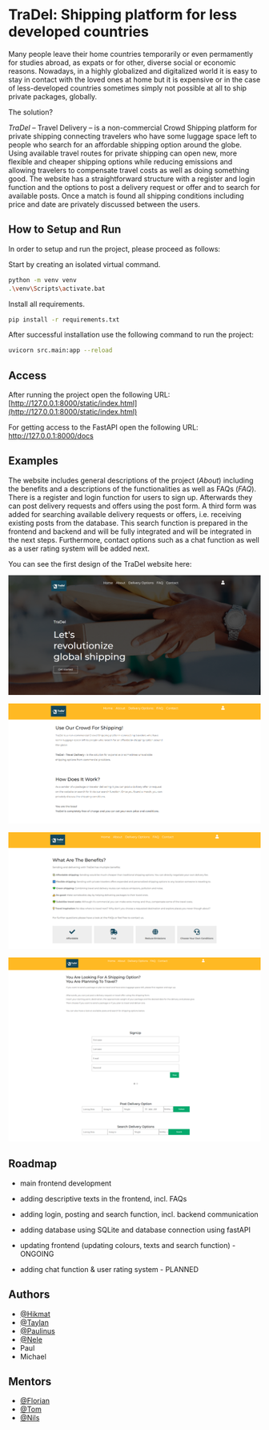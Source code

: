 
# TraDel: Shipping platform for less developed countries
Many people leave their home countries temporarily or even permamently for studies abroad, as expats or for other, diverse social or economic reasons. Nowadays, in a highly globalized and digitalized world it is easy to stay in contact with the loved ones at home but it is expensive or in the case of less-developed countries sometimes simply not possible at all to ship private packages, globally. 


The solution? 

*TraDel* – Travel Delivery – is a non-commercial Crowd Shipping platform for private shipping connecting travelers who have some luggage space left to people who search for an affordable shipping option around the globe. Using available travel routes for private shipping can open new, more flexible and cheaper shipping options while reducing emissions and allowing travelers to compensate travel costs as well as doing something good. The website has a straightforward structure with a register and login function and the options to post a delivery request or offer and to search for available posts. Once a match is found all shipping conditions including price and date are privately discussed between the users.


## How to Setup and Run

In order to setup and run the project, please proceed as follows:

Start by creating an isolated virtual command.

```bash
python -m venv venv
.\venv\Scripts\activate.bat
```
Install all requirements.

```bash
pip install -r requirements.txt
```

After successful installation use the following command to run the project:

```bash
uvicorn src.main:app --reload
```

## Access

After running the project open the following URL: [http://127.0.0.1:8000/static/index.html](http://127.0.0.1:8000/static/index.html)

For getting access to the FastAPI open the following URL: http://127.0.0.1:8000/docs


## Examples

The website includes general descriptions of the project (*About*) including the benefits and a descriptions of the functionalities as well as FAQs (*FAQ*). 
There is a register and login function for users to sign up. Afterwards they can post delivery requests and offers using the post form. A third form was added for searching available delivery requests or offers, i.e. receiving existing posts from the database. This search function is prepared in the frontend and backend and will be fully integrated and will be integrated in the next steps. Furthermore, contact options such as a chat function as well as a user rating system will be added next.

You can see the first design of the TraDel website here: 

![TraDel - Header](https://github.com/TechLabs-Dortmund/shipping-platform-for-less-developed-countries/blob/d1c197004209235952d9c872fd8330473d87fe5f/Screenshots/1_Tradel_Home.png)

![TraDel - About](https://github.com/TechLabs-Dortmund/shipping-platform-for-less-developed-countries/blob/d1c197004209235952d9c872fd8330473d87fe5f/Screenshots/2_Tradel_About.png) 

![TraDel - About2](https://github.com/TechLabs-Dortmund/shipping-platform-for-less-developed-countries/blob/d1c197004209235952d9c872fd8330473d87fe5f/Screenshots/3_Tradel_About_Benefits.png)

![TraDel - Options](https://github.com/TechLabs-Dortmund/shipping-platform-for-less-developed-countries/blob/d1c197004209235952d9c872fd8330473d87fe5f/Screenshots/4_Tradel_DeliveryOptions.png) 

  
## Roadmap

- main frontend development 
- adding descriptive texts in the frontend, incl. FAQs
- adding login, posting and search function, incl. backend communication 
- adding database using SQLite and database connection using fastAPI
- updating frontend (updating colours, texts and search function)  - ONGOING

- adding chat function & user rating system - PLANNED

  
## Authors

- [@Hikmat](https://www.github.com/hiko91)
- [@Taylan](https://github.com/taylanyild)
- [@Paulinus](https://github.com/PaulAyere)
- [@Nele](https://github.com/NelM3004)
- Paul 
- Michael


## Mentors
- [@Florian](https://github.com/TheMerphin)
- [@Tom](https://github.com/ScholliYT)
- [@Nils](https://github.com/NJannasch)


  

